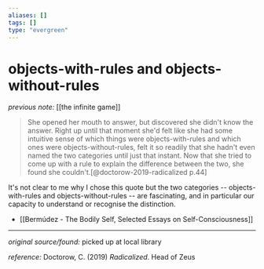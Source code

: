 ```yaml
---
aliases: []
tags: []
type: "evergreen"
---
```


# objects-with-rules and objects-without-rules

_previous note:_ [[the infinite game]]

> She opened her mouth to answer, but discovered she didn't know the answer. Right up until that moment she'd felt like she had some intuitive sense of which things were objects-with-rules and which ones were objects-without-rules, felt it so readily that she hadn't even named the two categories until just that instant. Now that she tried to come up with a rule to explain the difference between the two, she found she couldn't.[@doctorow-2019-radicalized p.44] 

It's not clear to me why I chose this quote but the two categories -- objects-with-rules and objects-without-rules -- are fascinating, and in particular our capacity to understand or recognise the distinction.

- [[Bermúdez - The Bodily Self, Selected Essays on Self-Consciousness]]

---

_original source/found:_ picked up at local library

_reference:_ Doctorow, C. (2019) _Radicalized_. Head of Zeus



